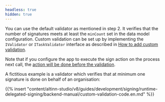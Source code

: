 ```yaml
---
headless: true
hidden: true
---
```


You can use the default validator as mentioned in step 2. It verifies that the number of signatures meets at least the
`minCount` set in the data model configuration. Custom validation can be set up by implementing the `IValidator` or `ITaskValidator`
interface as described in [How to add custom validation](/en/altinn-studio/v8/reference/logic/validation/#server-side-validation).

Note that if you configure the app to execute the sign action on the process next call, the [action will be done before the validation](/en/altinn-studio/v8/reference/logic/validation/#server-side-validation).

A fictitious example is a validator which verifies that at minimum one signature is done on behalf of an organisation:

{{% insert "content/altinn-studio/v8/guides/development/signing/runtime-delegated-signing/backend-manual/custom-validation-code.en.md" %}}